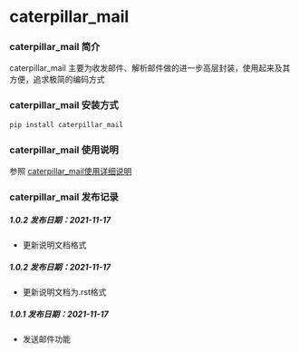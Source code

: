 # caterpillar_mail
### caterpillar_mail 简介
caterpillar_mail 主要为收发邮件、解析邮件做的进一步高层封装，使用起来及其方便，追求极简的编码方式
### caterpillar_mail 安装方式
```bash
pip install caterpillar_mail
```
### caterpillar_mail 使用说明
参照 [caterpillar_mail使用详细说明](https://blog.csdn.net/redrose2100/article/details/121390011)
### caterpillar_mail 发布记录
##### 1.0.2  发布日期：2021-11-17
* 更新说明文档格式
##### 1.0.2  发布日期：2021-11-17
* 更新说明文档为.rst格式
##### 1.0.1  发布日期：2021-11-17
* 发送邮件功能
